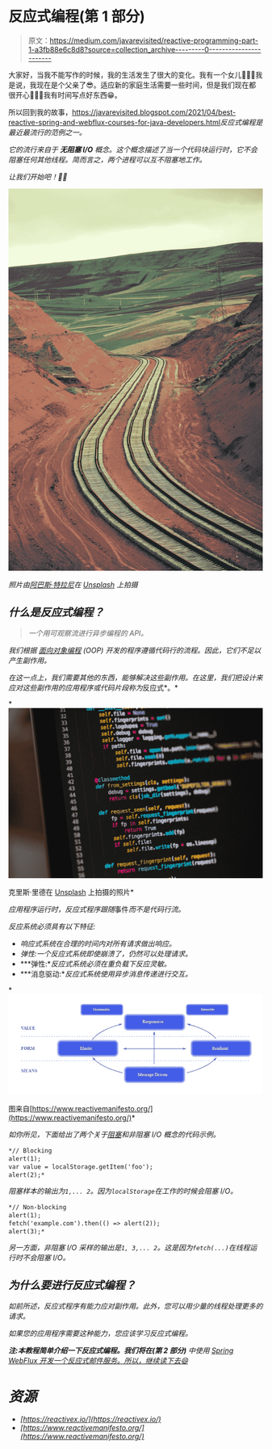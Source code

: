 # 反应式编程(第 1 部分)

> 原文：<https://medium.com/javarevisited/reactive-programming-part-1-a3fb88e6c8d8?source=collection_archive---------0----------------------->

大家好，当我不能写作的时候，我的生活发生了很大的变化。我有一个女儿👨‍👩‍👧我是说，我现在是个父亲了😎。适应新的家庭生活需要一些时间，但是我们现在都很开心👨‍👩‍👧我有时间写点好东西😁。

所以回到我的故事，<https://javarevisited.blogspot.com/2021/04/best-reactive-spring-and-webflux-courses-for-java-developers.html>*反应式编程是最近最流行的范例之一。*

*它的流行来自于 ***无阻塞 I/O*** 概念。这个概念描述了当一个代码块运行时，它不会阻塞任何其他线程。简而言之，两个进程可以互不阻塞地工作。*

*让我们开始吧！🦽🦼*

*![](img/20f9d1759a1ef3b6338a02812fd538a6.png)*

*照片由[阿巴斯·特拉尼](https://unsplash.com/@phorgod?utm_source=medium&utm_medium=referral)在 [Unsplash](https://unsplash.com?utm_source=medium&utm_medium=referral) 上拍摄*

## *什么是反应式编程？*

> *一个用可观察流进行异步编程的 API。*

*我们根据 [*面向对象编程*](/swlh/5-free-object-oriented-programming-online-courses-for-programmers-156afd0a3a73) *(OOP)* 开发的程序遵循代码行的流程。因此，它们不足以产生副作用。*

*在这一点上，我们需要其他的东西，能够解决这些副作用。在这里，我们把设计来应对这些副作用的应用程序或代码片段称为*反应式*。*

*[![](img/1afd86ff4d4498fda1172ef5a1d04206.png)](https://javarevisited.blogspot.com/2018/07/10-object-oriented-design-principles.html)

克里斯·里德在 [Unsplash](https://unsplash.com?utm_source=medium&utm_medium=referral) 上拍摄的照片* 

*应用程序运行时，反应式程序跟随*事件*而不是代码行流。*

*反应系统必须具有以下特征:*

*   *响应式系统在合理的时间内对所有请求做出响应。*
*   *弹性:一个反应式系统即使崩溃了，仍然可以处理请求。*
*   ***弹性:**反应式系统必须在重负载下反应灵敏。*
*   ***消息驱动:**反应式系统使用异步消息传递进行交互。*

*[![](img/88a57f851dd4dfa5fab8587d9a539e86.png)](https://www.java67.com/2016/07/top-5-object-oriented-design-interview-questions.html)

图来自[https://www.reactivemanifesto.org/](https://www.reactivemanifesto.org/)* 

*如你所见，下面给出了两个关于[阻塞](http://javarevisited.blogspot.sg/2012/02/what-is-blocking-methods-in-java-and.html)和非阻塞 I/O 概念的代码示例。*

```
*// Blocking
alert(1);
var value = localStorage.getItem('foo');
alert(2);*
```

*阻塞样本的输出为`1,... 2`。因为`localStorage`在工作的时候会阻塞 I/O。*

```
*// Non-blocking
alert(1);
fetch('example.com').then(() => alert(2));
alert(3);*
```

*另一方面，非阻塞 I/O 采样的输出是`1, 3,... 2`。这是因为`fetch(...)`在线程运行时不会阻塞 I/O。*

## *为什么要进行反应式编程？*

*如前所述，反应式程序有能力应对副作用。此外，您可以用少量的线程处理更多的请求。*

*如果您的应用程序需要这种能力，您应该学习反应式编程。*

***注:**本教程简单介绍一下反应式编程。我们将在**(第 2 部分)** 中使用 [Spring WebFlux 开发一个反应式邮件服务。所以，继续读下去😄](/@yigitcannalci/reactive-programming-part-2-43f73f43ee68)*

# *资源*

*   *[https://reactivex.io/](https://reactivex.io/)*
*   *[https://www.reactivemanifesto.org/](https://www.reactivemanifesto.org/)*
